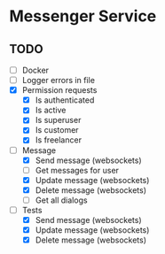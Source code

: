 # Messenger Service

## TODO

- [ ] Docker
- [ ] Logger errors in file
- [x] Permission requests
    - [x] Is authenticated
    - [x] Is active
    - [x] Is superuser
    - [x] Is customer
    - [x] Is freelancer
- [ ] Message
    - [x] Send message (websockets)
    - [ ] Get messages for user
    - [x] Update message (websockets)
    - [x] Delete message (websockets)
    - [ ] Get all dialogs
- [ ] Tests
    - [x] Send message (websockets)
    - [x] Update message (websockets)
    - [x] Delete message (websockets)
